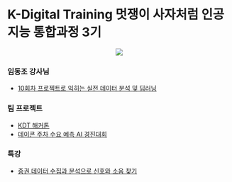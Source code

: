 #  K-Digital Training 멋쟁이 사자처럼 인공지능 통합과정 3기

<p align="center">
<img src= https://user-images.githubusercontent.com/85726134/135038719-cadf796a-dfd1-4823-a46a-0a85f54c1537.png />
</p>


### 임동조 강사님
- [10회차 프로젝트로 익히는 실전 데이터 분석 및 딥러닝](https://github.com/LDJWJ/LikeLion_10th_DataCourse)

### 팀 프로젝트
- [KDT 해커톤](https://github.com/xoyeon/KDT_LikeLion/tree/main/KDT_Hackathon)   
- [데이콘 주차 수요 예측 AI 경진대회](https://github.com/KimHyerin25/LikeLion_2nd_TeamProject_-AI-)

### 특강
- [증권 데이터 수집과 분석으로 신호와 소음 찾기](https://github.com/xoyeon/finance-data-analysis)
